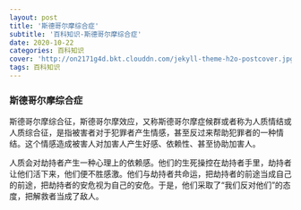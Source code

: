 ```yaml
---
layout: post
title: '斯德哥尔摩综合症'
subtitle: '百科知识-斯德哥尔摩综合症'
date: 2020-10-22
categories: 百科知识
cover: 'http://on2171g4d.bkt.clouddn.com/jekyll-theme-h2o-postcover.jpg'
tags: 百科知识
---
```


### **斯德哥尔摩综合症**

斯德哥尔摩综合征，斯德哥尔摩效应，又称斯德哥尔摩症候群或者称为人质情结或人质综合征，是指被害者对于犯罪者产生情感，甚至反过来帮助犯罪者的一种情结。这个情感造成被害人对加害人产生好感、依赖性、甚至协助加害人。

人质会对劫持者产生一种心理上的依赖感。他们的生死操控在劫持者手里，劫持者让他们活下来，他们便不胜感激。他们与劫持者共命运，把劫持者的前途当成自己的前途，把劫持者的安危视为自己的安危。于是，他们采取了“我们反对他们”的态度，把解救者当成了敌人。

[百度百科]: https://baike.baidu.com/item/%E6%96%AF%E5%BE%B7%E5%93%A5%E5%B0%94%E6%91%A9%E7%BB%BC%E5%90%88%E5%BE%81/8777985?fromtitle=%E6%96%AF%E5%BE%B7%E5%93%A5%E5%B0%94%E6%91%A9%E7%BB%BC%E5%90%88%E7%97%87&amp;fromid=120673&amp;fr=aladdin


